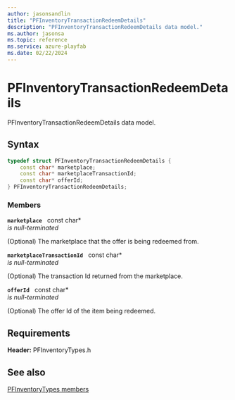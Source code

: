 ```yaml
---
author: jasonsandlin
title: "PFInventoryTransactionRedeemDetails"
description: "PFInventoryTransactionRedeemDetails data model."
ms.author: jasonsa
ms.topic: reference
ms.service: azure-playfab
ms.date: 02/22/2024
---
```


# PFInventoryTransactionRedeemDetails  

PFInventoryTransactionRedeemDetails data model.  

## Syntax  
  
```cpp
typedef struct PFInventoryTransactionRedeemDetails {  
    const char* marketplace;  
    const char* marketplaceTransactionId;  
    const char* offerId;  
} PFInventoryTransactionRedeemDetails;  
```
  
### Members  
  
**`marketplace`** &nbsp; const char*  
*is null-terminated*  
  
(Optional) The marketplace that the offer is being redeemed from.
  
**`marketplaceTransactionId`** &nbsp; const char*  
*is null-terminated*  
  
(Optional) The transaction Id returned from the marketplace.
  
**`offerId`** &nbsp; const char*  
*is null-terminated*  
  
(Optional) The offer Id of the item being redeemed.
  
  
## Requirements  
  
**Header:** PFInventoryTypes.h
  
## See also  
[PFInventoryTypes members](../pfinventorytypes_members.md)  

  
  
